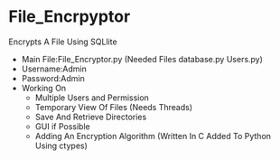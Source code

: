 # File_Encrpyptor
 Encrypts A File Using SQLlite
- Main File:File_Encryptor.py (Needed Files database.py Users.py)
- Username:Admin
- Password:Admin
- Working On
    - Multiple Users and Permission
    - Temporary View Of Files (Needs Threads)
    - Save And Retrieve Directories
    - GUI if Possible
    - Adding An Encryption Algorithm (Written In C Added To Python Using ctypes)
